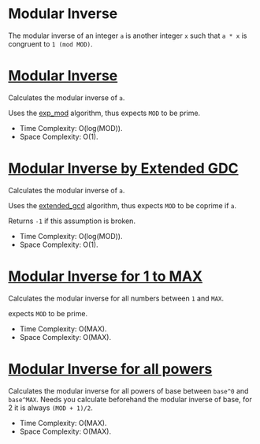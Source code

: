 # Modular Inverse

The modular inverse of an integer `a` is another integer `x` such that `a * x` is congruent to `1 (mod MOD)`.

# [Modular Inverse](modular_inverse.cpp)

Calculates the modular inverse of `a`.

Uses the [exp_mod](/Matemática/Exponenciação%20Modular%20Rápida/exp_mod.cpp) algorithm, thus expects `MOD` to be prime.

* Time Complexity: O(log(MOD)).
* Space Complexity: O(1).

# [Modular Inverse by Extended GDC](modular_inverse_coprime.cpp)

Calculates the modular inverse of `a`.

Uses the [extended_gcd](/Matemática/GCD/extended_gcd.cpp) algorithm, thus expects `MOD` to be coprime if `a`.

Returns `-1` if this assumption is broken.

* Time Complexity: O(log(MOD)).
* Space Complexity: O(1).

# [Modular Inverse for 1 to MAX](modular_inverse_linear.cpp)

Calculates the modular inverse for all numbers between `1` and `MAX`.

expects `MOD` to be prime.

* Time Complexity: O(MAX).
* Space Complexity: O(MAX).

# [Modular Inverse for all powers](modular_inverse_pow.cpp)

Calculates the modular inverse for all powers of base between `base^0` and `base^MAX`.
Needs you calculate beforehand the modular inverse of base, for 2 it is always `(MOD + 1)/2`.

* Time Complexity: O(MAX).
* Space Complexity: O(MAX).

